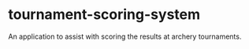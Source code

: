 # tournament-scoring-system
An application to assist with scoring the results at archery tournaments.

